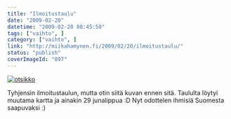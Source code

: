 ```yaml
---
title: "Ilmoitustaulu"
date: "2009-02-20"
datetime: "2009-02-20 08:45:50"
tags: ["vaihto", ]
category: ["vaihto", ]
link: "http://miikahamynen.fi/2009/02/20/ilmoitustaulu/"
status: "publish"
coverImageId: "897"
---
```


[![](http://miikahamynen.fi/wp-content/uploads/2009/02/otsikko-774x800.jpg "otsikko")](http://miikahamynen.fi/2009/02/20/ilmoitustaulu/otsikko/)

Tyhjensin ilmoitustaulun, mutta otin siitä kuvan ennen sitä. Taululta löytyi muutama kartta ja ainakin 29 junalippua :D Nyt odottelen ihmisiä Suomesta saapuvaksi :)
